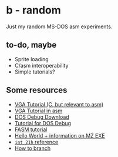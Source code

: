 # b - random

Just my random MS-DOS asm experiments.

## to-do, maybe

- Sprite loading
- C/asm interoperability
- Simple tutorials?

## Some resources

- [VGA Tutorial (C, but relevant to asm)](http://www.brackeen.com/vga/index.html)
- [VGA Tutorial in asm](http://devdocs.inightmare.org/tutorials/x86-assembly-graphics-part-i-mode-13h.html)
- [DOS Debug Download](http://www.softpedia.com/get/Programming/Debuggers-Decompilers-Dissasemblers/DOS-Debug.shtml)
- [Tutorial for DOS Debug](http://geekswithblogs.net/MarkPearl/archive/2011/02/15/the-dos-debug-environment.aspx)
- [FASM tutorial](http://bos.asmhackers.net/docs/FASM%20tutorial/)
- [Hello World + information on MZ EXE](https://stackoverflow.com/questions/4174565/fasm-helloworld-exe-program?utm_medium=organic&utm_source=google_rich_qa&utm_campaign=google_rich_qa)
- [`int 21h` reference](http://spike.scu.edu.au/~barry/interrupts.html)
- [How to branch](https://en.wikibooks.org/wiki/X86_Disassembly/Branches)
